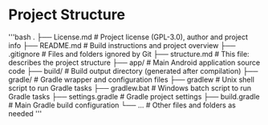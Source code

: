 # Project Structure
'''bash
.
├── License.md # Project license (GPL-3.0), author and project info
├── README.md # Build instructions and project overview
├── .gitignore # Files and folders ignored by Git
├── structure.md # This file: describes the project structure
├── app/ # Main Android application source code
├── build/ # Build output directory (generated after compilation)
├── gradle/ # Gradle wrapper and configuration files
├── gradlew # Unix shell script to run Gradle tasks
├── gradlew.bat # Windows batch script to run Gradle tasks
├── settings.gradle # Gradle project settings
├── build.gradle # Main Gradle build configuration
└── ... # Other files and folders as needed
'''
